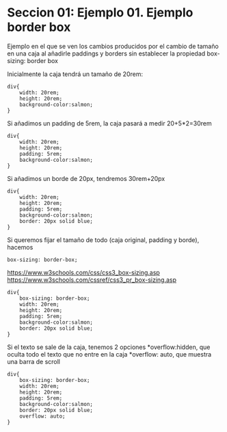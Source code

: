 # Seccion 01: Ejemplo 01. Ejemplo border box

Ejemplo en el que se ven los cambios producidos por el cambio de tamaño en una caja al añadirle paddings y borders sin establecer la propiedad box-sizing: border box

Inicialmente la caja tendrá un tamaño de 20rem:

```
div{
    width: 20rem;
    height: 20rem;
    background-color:salmon;
}
```

Si añadimos un padding de 5rem, la caja pasará a medir 20+5*2=30rem

```
div{
    width: 20rem;
    height: 20rem;
    padding: 5rem;
    background-color:salmon;
}
```

Si añadimos un borde de 20px, tendremos 30rem+20px

```
div{
    width: 20rem;
    height: 20rem;
    padding: 5rem;
    background-color:salmon;
    border: 20px solid blue;
}
```

Si queremos fijar el tamaño de todo (caja original, padding y borde), hacemos
```
box-sizing: border-box;
```
https://www.w3schools.com/css/css3_box-sizing.asp
https://www.w3schools.com/cssref/css3_pr_box-sizing.asp

```
div{
    box-sizing: border-box; 
    width: 20rem;
    height: 20rem;
    padding: 5rem;
    background-color:salmon;
    border: 20px solid blue;
}
```

Si el texto se sale de la caja, tenemos 2 opciones
*overflow:hidden, que oculta todo el texto que no entre en la caja
*overflow: auto, que muestra una barra de scroll

```
div{
    box-sizing: border-box; 
    width: 20rem;
    height: 20rem;
    padding: 5rem;
    background-color:salmon;
    border: 20px solid blue;
    overflow: auto;
}
```